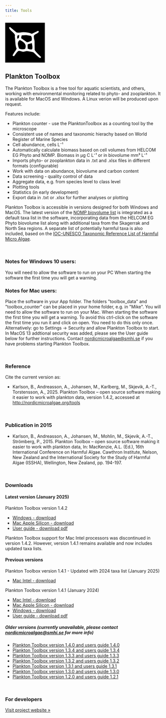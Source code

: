 ```yaml
---
title: Tools
---
```

![Plankton Toolbox](/assets/plankton_toolbox_icon.png)
## Plankton Toolbox

The Plankton Toolbox is a free tool for aquatic scientists, and others, working with environmental monitoring related to phyto- and zooplankton. It is available for MacOS and Windows. A Linux verion will be produced upon request.

Features include:

* Plankton counter - use the PlanktonToolbox as a counting tool by the microscope
* Consistent use of names and taxonomic hierachy based on World Register of Marine Species
* Cell abundance, cells L⁻¹
* Automatically calculate biomass based on cell volumes from HELCOM EG Phyto and NOMP. Biomass in µg C L⁻¹ or in biovolume mm³ L⁻¹
* Imports phyto- or zooplankton data in .txt and .xlsx files in different formats (configurable)
* Work with data on abundance, biovolume and carbon content
* Data screening - quality control of data
* Aggregate data, e.g. from species level to class level
* Plotting tools
* Statistics (in early development)
* Export data in .txt or .xlsx for further analyses or plotting

Plankton Toolbox is accessible in versions designed for both Windows and MacOS. The latest version of the [NOMP biovolume list](/biovolume-lists/) is integrated as a default taxa list in the software, incorporating data from the HELCOM EG Phyto biovolume list along with additional taxa from the Skagerrak and North Sea regions. A separate list of potentially harmful taxa is also included, based on the [IOC-UNESCO Taxonomic Reference List of Harmful Micro Algae](http://www.marinespecies.org/hab/).

&nbsp;  

### Notes for Windows 10 users:
You will need to allow the software to run on your PC When starting the software the first time you will get a warning.

### Notes for Mac users:
Place the software in your App folder. The folders "toolbox_data" and "toolbox_counter" can be placed in your home folder, e.g. in "Mike". You will need to allow the software to run on your Mac. When starting the software the first time you will get a warning. To avoid this ctrl-click on the software the first time you run it and click on open. You need to do this only once. Alternatively: go to Settings -> Security and allow Plankton Toolbox to start. In MacOS 13 addtional security was added, please see the User guide below for further instructions. Contact [nordicmicroalgae@smhi.se](mailto:nordicmicroalgae@smhi.se) if you have problems starting Plankton Toolbox.

&nbsp;  

### Reference
Cite the current version as:

- Karlson, B., Andreasson, A., Johansen, M., Karlberg, M., Skjevik, A.-T., Torstensson, A., 2025. Plankton Toolbox – open source software making it easier to work with plankton data, version 1.4.2, accessed at http://nordicmicroalgae.org/tools

&nbsp;  

### Publication in 2015
- Karlson, B., Andreasson, A., Johansen, M., Mohlin, M., Skjevik, A.-T., Strömberg, P., 2015. Plankton Toolbox – open source software making it easier to work with plankton data, In: MacKenzie, A.L. (Ed.), 16th International Conference on Harmful Algae. Cawthron Institute, Nelson, New Zealand and the International Society for the Study of Harmful Algae (ISSHA), Wellington, New Zealand, pp. 194-197.

&nbsp;  

### Downloads
#### Latest version (January 2025)

Plankton Toolbox version 1.4.2
* [Windows - download](https://www.smhi.se/oceanografi/oce_info_data/shark_web/downloads/sbdi/plankton_toolbox_1_4_2/plankton_toolbox_1_4_2_windows_20250115.zip)
* [Mac Apple Silicon - download](https://www.smhi.se/oceanografi/oce_info_data/shark_web/downloads/sbdi/plankton_toolbox_1_4_2/plankton_toolbox_1_4_2_mac_m1_20250128.tar.gz)
* [User guide - download pdf](https://www.smhi.se/oceanografi/oce_info_data/shark_web/downloads/sbdi/plankton_toolbox_1_4_2/Plankton_Toolbox_users_guide_1_4_2.pdf)

Plankton Toolbox support for Mac Intel processors was discontinued in version 1.4.2. However, version 1.4.1 remains available and now includes updated taxa lists.

#### Previous versions

Plankton Toolbox version 1.4.1 - Updated with 2024 taxa list (January 2025)

* [Mac Intel - download](https://www.smhi.se/oceanografi/oce_info_data/shark_web/downloads/sbdi/plankton_toolbox_1_4_1/plankton_toolbox_1_4_1_mac_intel_20250128.tar.gz)

Plankton Toolbox version 1.4.1 (January 2024)

* [Mac Intel - download](https://www.smhi.se/oceanografi/oce_info_data/shark_web/downloads/sbdi/plankton_toolbox_1_4_1/plankton_toolbox_1_4_1_mac_intel_20240125.tar.gz)
* [Mac Apple Silicon - download](https://www.smhi.se/oceanografi/oce_info_data/shark_web/downloads/sbdi/plankton_toolbox_1_4_1/plankton_toolbox_1_4_1_mac_m1_20240125.tar.gz)
* [Windows - download](https://www.smhi.se/oceanografi/oce_info_data/shark_web/downloads/sbdi/plankton_toolbox_1_4_1/plankton_toolbox_1_4_1_windows_20240125.zip)
* [User guide - download pdf](https://www.smhi.se/oceanografi/oce_info_data/shark_web/downloads/sbdi/plankton_toolbox_1_4_1/Plankton_Toolbox_users_guide_1_4_1.pdf)

##### Older versions (currently unavailable, please contact [nordicmicroalgae@smhi.se](mailto:nordicmicroalgae@smhi.se) for more info)

* [Plankton Toolbox version 1.4.0 and users guide 1.4.0](https://data.smhi.se/oce/SLW/plankton_toolbox_1_4_0/)
* [Plankton Toolbox version 1.3.4 and users guide 1.3.4](https://data.smhi.se/oce/SLW/plankton_toolbox_1_3_4/)
* [Plankton Toolbox version 1.3.3 and users guide 1.3.3](https://data.smhi.se/oce/SLW/plankton_toolbox_1_3_3/)
* [Plankton Toolbox version 1.3.2 and users guide 1.3.2](https://data.smhi.se/oce/SLW/plankton_toolbox_1_3_2/)
* [Plankton Toolbox version 1.3.1 and users guide 1.3.1](https://data.smhi.se/oce/SLW/plankton_toolbox_1_3_1/)
* [Plankton Toolbox version 1.3.0 and users guide 1.3.0](https://data.smhi.se/oce/SLW/plankton_toolbox_1_3_0/)
* [Plankton Toolbox version 1.2.0 and users guide 1.2.1](https://data.smhi.se/oce/SLW/plankton_toolbox_1_2_1/)

&nbsp;

### For developers

[Visit project website »](https://github.com/planktontoolbox)
